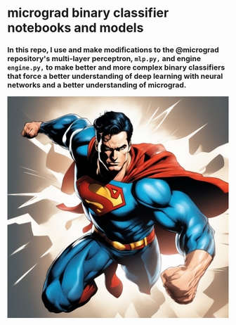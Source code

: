 # micrograd binary classifier notebooks and models

### In this repo, I use and make modifications to the @micrograd repository's multi-layer perceptron, ```mlp.py,``` and engine ```engine.py,``` to make better and more complex binary classifiers that force a better understanding of deep learning with neural networks and a better understanding of micrograd. 

![](images/superman.jpeg)
